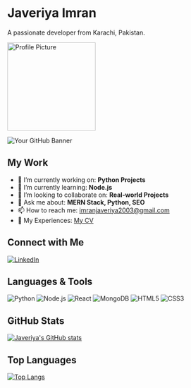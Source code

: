 <!-- Your Name -->
# Javeriya Imran

<!-- Your Bio -->
A passionate developer from Karachi, Pakistan.

<!-- Profile Picture -->
<img src="https://link-to-your-profile-picture" alt="Profile Picture" width="200"/>

<!-- GitHub Banner -->
![Your GitHub Banner](https://link-to-your-github-banner)

<!-- Your Work -->
## My Work

- 🔭 I’m currently working on: **Python Projects**
- 🌱 I’m currently learning: **Node.js**
- 👯 I’m looking to collaborate on: **Real-world Projects**
- 💬 Ask me about: **MERN Stack, Python, SEO**
- 📫 How to reach me: [imranjaveriya2003@gmail.com](mailto:imranjaveriya2003@gmail.com)
- 📄 My Experiences: [My CV](https://www.dropbox.com/scl/fi/bkq2gx5k3a5lrhiu5gibu/cv2-front-end.docx.pdf?rlkey=oi3zpcb3p00bhyaz1n6ba8v68&st=7hhk4gc7&dl=0)

<!-- Connect with Me -->
## Connect with Me

[![LinkedIn](https://img.shields.io/badge/LinkedIn-javeriyah--imran-blue)](https://www.linkedin.com/in/javeriyah-imran-31399a251/)

<!-- Languages & Tools -->
## Languages & Tools

![Python](https://img.shields.io/badge/-Python-black?logo=python&style=social)
![Node.js](https://img.shields.io/badge/-Node.js-black?logo=node.js&style=social)
![React](https://img.shields.io/badge/-React-black?logo=react&style=social)
![MongoDB](https://img.shields.io/badge/-MongoDB-black?logo=mongodb&style=social)
![HTML5](https://img.shields.io/badge/-HTML5-black?logo=html5&style=social)
![CSS3](https://img.shields.io/badge/-CSS3-black?logo=css3&style=social)

<!-- GitHub Stats -->
## GitHub Stats

[![Javeriya's GitHub stats](https://github-readme-stats.vercel.app/api?username=jennylewis45&show_icons=true&theme=radical)](https://github.com/jennylewis45)

<!-- Top Languages -->
## Top Languages

[![Top Langs](https://github-readme-stats.vercel.app/api/top-langs/?username=jennylewis45&layout=compact&theme=radical)](https://github.com/jennylewis45)
